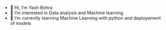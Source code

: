 - 👋 Hi, I’m Yash Bohra
- 👀 I’m interested in Data analysis and Machine learning
- 🌱 I’m currently learning Machine Learning with python and deployement of models

<!---
YashBohra-07/YashBohra-07 is a ✨ special ✨ repository because its `README.md` (this file) appears on your GitHub profile.
You can click the Preview link to take a look at your changes.
--->
